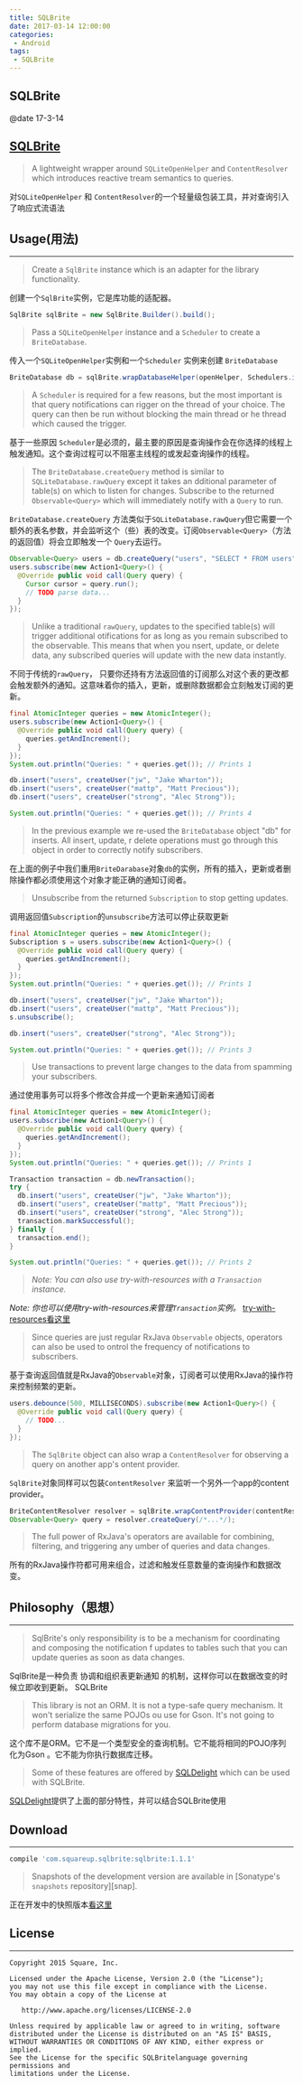 ```yaml
---
title: SQLBrite
date: 2017-03-14 12:00:00
categories:
 - Android
tags:
 - SQLBrite
---
```


## SQLBrite
@date 17-3-14

[SQLBrite](https://github.com/square/sqlbrite)
---

>A lightweight wrapper around `SQLiteOpenHelper` and `ContentResolver` which introduces reactive
>tream semantics to queries.

对`SQLiteOpenHelper` 和 `ContentResolver`的一个轻量级包装工具，并对查询引入了响应式流语法


## Usage(用法)
-----

> Create a `SqlBrite` instance which is an adapter for the library functionality.

创建一个`SqlBrite`实例，它是库功能的适配器。

```java
SqlBrite sqlBrite = new SqlBrite.Builder().build();
```

> Pass a `SQLiteOpenHelper` instance and a `Scheduler` to create a `BriteDatabase`.

传入一个`SQLiteOpenHelper`实例和一个`Scheduler` 实例来创建 `BriteDatabase`

```java
BriteDatabase db = sqlBrite.wrapDatabaseHelper(openHelper, Schedulers.io());
```

>A `Scheduler` is required for a few reasons, but the most important is that query notifications can
>rigger on the thread of your choice. The query can then be run without blocking the main thread or
>he thread which caused the trigger.

基于一些原因 `Scheduler`是必须的，最主要的原因是查询操作会在你选择的线程上触发通知。这个查询过程可以不阻塞主线程的或发起查询操作的线程。

>The `BriteDatabase.createQuery` method is similar to `SQLiteDatabase.rawQuery` except it takes an
>dditional parameter of table(s) on which to listen for changes. Subscribe to the returned
>`Observable<Query>` which will immediately notify with a `Query` to run.

 `BriteDatabase.createQuery` 方法类似于`SQLiteDatabase.rawQuery`但它需要一个额外的表名参数，并会监听这个（些）表的改变。订阅`Observable<Query>`（方法的返回值）将会立即触发一个 `Query`去运行。

```java
Observable<Query> users = db.createQuery("users", "SELECT * FROM users");
users.subscribe(new Action1<Query>() {
  @Override public void call(Query query) {
    Cursor cursor = query.run();
    // TODO parse data...
  }
});
```

>Unlike a traditional `rawQuery`, updates to the specified table(s) will trigger additional
>otifications for as long as you remain subscribed to the observable. This means that when you
>nsert, update, or delete data, any subscribed queries will update with the new data instantly.

不同于传统的`rawQuery`， 只要你还持有方法返回值的订阅那么对这个表的更改都会触发额外的通知。这意味着你的插入，更新，或删除数据都会立刻触发订阅的更新。

```java
final AtomicInteger queries = new AtomicInteger();
users.subscribe(new Action1<Query>() {
  @Override public void call(Query query) {
    queries.getAndIncrement();
  }
});
System.out.println("Queries: " + queries.get()); // Prints 1

db.insert("users", createUser("jw", "Jake Wharton"));
db.insert("users", createUser("mattp", "Matt Precious"));
db.insert("users", createUser("strong", "Alec Strong"));

System.out.println("Queries: " + queries.get()); // Prints 4
```

>In the previous example we re-used the `BriteDatabase` object "db" for inserts. All insert, update,
>r delete operations must go through this object in order to correctly notify subscribers.

在上面的例子中我们重用`BriteDarabase`对象`db`的实例，所有的插入，更新或者删除操作都必须使用这个对象才能正确的通知订阅者。

> Unsubscribe from the returned `Subscription` to stop getting updates.

调用返回值`Subscription`的`unsubscribe`方法可以停止获取更新

```java
final AtomicInteger queries = new AtomicInteger();
Subscription s = users.subscribe(new Action1<Query>() {
  @Override public void call(Query query) {
    queries.getAndIncrement();
  }
});
System.out.println("Queries: " + queries.get()); // Prints 1

db.insert("users", createUser("jw", "Jake Wharton"));
db.insert("users", createUser("mattp", "Matt Precious"));
s.unsubscribe();

db.insert("users", createUser("strong", "Alec Strong"));

System.out.println("Queries: " + queries.get()); // Prints 3
```

>Use transactions to prevent large changes to the data from spamming your subscribers.

通过使用事务可以将多个修改合并成一个更新来通知订阅者

```java
final AtomicInteger queries = new AtomicInteger();
users.subscribe(new Action1<Query>() {
  @Override public void call(Query query) {
    queries.getAndIncrement();
  }
});
System.out.println("Queries: " + queries.get()); // Prints 1

Transaction transaction = db.newTransaction();
try {
  db.insert("users", createUser("jw", "Jake Wharton"));
  db.insert("users", createUser("mattp", "Matt Precious"));
  db.insert("users", createUser("strong", "Alec Strong"));
  transaction.markSuccessful();
} finally {
  transaction.end();
}

System.out.println("Queries: " + queries.get()); // Prints 2
```
>*Note: You can also use try-with-resources with a `Transaction` instance.*

*Note: 你也可以使用try-with-resources来管理`Transaction`实例。*
[try-with-resources看这里](http://www.journaldev.com/592/java-try-with-resources)

>Since queries are just regular RxJava `Observable` objects, operators can also be used to
>ontrol the frequency of notifications to subscribers.

基于查询返回值就是RxJava的`Observable`对象，订阅者可以使用RxJava的操作符来控制频繁的更新。

```java
users.debounce(500, MILLISECONDS).subscribe(new Action1<Query>() {
  @Override public void call(Query query) {
    // TODO...
  }
});
```

>The `SqlBrite` object can also wrap a `ContentResolver` for observing a query on another app's
>ontent provider.

`SqlBrite`对象同样可以包装`ContentResolver` 来监听一个另外一个app的content provider。

```java
BriteContentResolver resolver = sqlBrite.wrapContentProvider(contentResolver, Schedulers.io());
Observable<Query> query = resolver.createQuery(/*...*/);
```

>The full power of RxJava's operators are available for combining, filtering, and triggering any
>umber of queries and data changes.

所有的RxJava操作符都可用来组合，过滤和触发任意数量的查询操作和数据改变。

## Philosophy（思想）
----------

>SqlBrite's only responsibility is to be a mechanism for coordinating and composing the notification
>f updates to tables such that you can update queries as soon as data changes.

SqlBrite是一种负责 协调和组织表更新通知 的机制，这样你可以在数据改变的时候立即收到更新。
SQLBrite
>This library is not an ORM. It is not a type-safe query mechanism. It won't serialize the same POJOs
>ou use for Gson. It's not going to perform database migrations for you.

这个库不是ORM。它不是一个类型安全的查询机制。它不能将相同的POJO序列化为Gson 。它不能为你执行数据库迁移。

>Some of these features are offered by [SQLDelight](https://github.com/square/sqldelight/) which can be used with SQLBrite.

[SQLDelight](https://github.com/square/sqldelight/)提供了上面的部分特性，并可以结合SQLBrite使用


## Download
--------

```groovy
compile 'com.squareup.sqlbrite:sqlbrite:1.1.1'
```

>Snapshots of the development version are available in [Sonatype's `snapshots` repository][snap].

正在开发中的快照版本[看这里](https://oss.sonatype.org/content/repositories/snapshots/)



## License
-------

    Copyright 2015 Square, Inc.
    
    Licensed under the Apache License, Version 2.0 (the "License");
    you may not use this file except in compliance with the License.
    You may obtain a copy of the License at
    
       http://www.apache.org/licenses/LICENSE-2.0
    
    Unless required by applicable law or agreed to in writing, software
    distributed under the License is distributed on an "AS IS" BASIS,
    WITHOUT WARRANTIES OR CONDITIONS OF ANY KIND, either express or implied.
    See the License for the specific SQLBritelanguage governing permissions and
    limitations under the License.